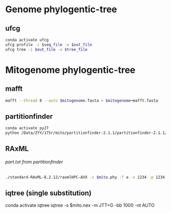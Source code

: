 # Genome phylogentic-tree
## ufcg
```bash
conda activate ufcg
ufcg profile -i $seq_file -o $out_file
ufcg tree -i $out_file -o $tree_file
```

# Mitogenome phylogentic-tree
## mafft
```bash
mafft --thread 8 --auto $mitogenome.fasta > $mitogenome¬mafft.fasta
```

## partitionfinder
```bash
conda activate py27
python /Data/ZYY/175r/mito/partitionfinder-2.1.1/partitionfinder-2.1.1/PartitionFinder.py ./
```

## RAxML 
###### part.txt from partitionfinder
```bash
./standard-RAxML-8.2.12/raxmlHPC-AVX -s $mito.phy -f a -x 1234 -p 1234 -# 100 -m GTRGAMMA -q $part.txt -n $OUT_PREFIX
```

## iqtree (single substitution)
conda activate iqtree
iqtree -s $mito.nex -m JTT+G -bb 1000 -nt AUTO
